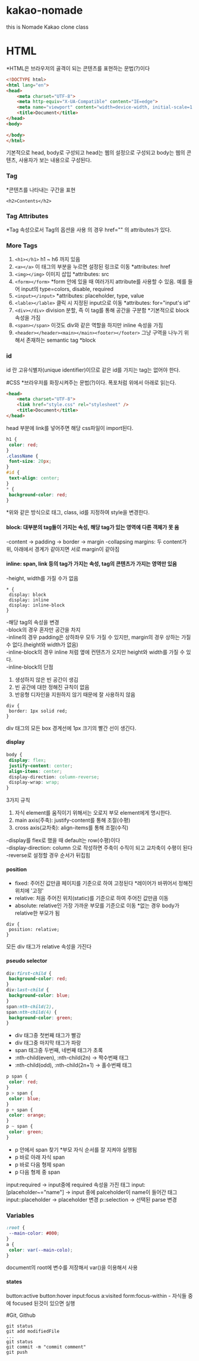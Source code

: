# kakao-nomade

 this is Nomade Kakao clone class

# HTML
*HTML은 브라우저의 골격이 되는 콘텐츠를 표현하는 문법(?)이다
```html
<!DOCTYPE html>
<html lang="en">
<head>
    <meta charset="UTF-8">
    <meta http-equiv="X-UA-Compatible" content="IE=edge">
    <meta name="viewport" content="width=device-width, initial-scale=1.0">
    <title>Document</title>
</head>
<body>
    
</body>
</html>
```
기본적으로 head, body로 구성되고 head는 웹의 설정으로 구성되고 body는 웹의 콘텐츠, 사용자가 보는 내용으로 구성된다.

### Tag
*콘텐츠를 나타내는 구간을 표현
```
<h2>Contents</h2>
```

### Tag Attributes
*Tag 속성으로서 Tag의 옵션을 사용
<a> 의 경우 href="" 의 attributes가 있다.
 
### More Tags
1. ```<h1></h1>``` h1 ~ h6 까지 있음
2. ```<a></a>``` 이 태그의 부분을 누르면 설정된 링크로 이동 *attributes: href
3. ```<img></img>``` 이미지 삽입 *attributes: src
4. ```<form></form>``` *form 안에 있을 때 여러가지 attribute를 사용할 수 있음. 예를 들어 input의 type=colors, disable, required
5. ```<input></input>``` *attributes: placeholder, type, value
6. ```<lable></lable>``` 클릭 시 지정된 input으로 이동 *attributes: for="input's id"
7. ```<div></div>``` division 분할, 즉 이 tag를 통해 공간을 구분함 *기본적으로 block 속성을 가짐
8. ```<span></span>``` 이것도 div와 같은 역할을 하지만 inline 속성을 가짐
9. ```<header></header><main></main><footer></footer>``` 그냥 구역을 나누기 위해서 존재하는 semantic tag *block

### id
id 란 고유식별자(unique identifier)이므로 같은 id를 가지는 tag는 없어야 한다.

#CSS
*브라우저를 화장시켜주는 문법(?)이다. 폭포처럼 위에서 아래로 읽는다.

```html
<head>
    <meta charset="UTF-8">
    <link href="style.css" rel="stylesheet" />
    <title>Document</title>
</head>
```
head 부분에 link를 넣어주면 해당 css파일이 import된다.

```css
h1 {
 color: red;
}
.className {
 font-size: 20px;
}
#id {
 text-align: center;
}
* {
 background-color: red;
}
```
*위와 같은 방식으로 태그, class, id를 지정하여 style을 변경한다.

#### block: 대부분의 tag들이 가지는 속성, 해당 tag가 있는 영역에 다른 객체가 못 옴
-content -> padding -> border -> margin
-collapsing margins: 두 content가 위, 아래에서 경계가 같아지면 서로 margin이 같아짐
#### inline: span, link 등의 tag가 가지는 속성, tag의 콘텐츠가 가지는 영역만 있음
-height, width를 가질 수가 없음

```
* {
 display: block
 display: inline
 display: inline-block
}
```
-해당 tag의 속성을 변경    
-block의 경우 혼자만 공간을 차지    
-inline의 경우 padding은 상하좌우 모두 가질 수 있지만, margin의 경우 상하는 가질 수 없다.(height와 width가 없음)    
-inline-block의 경우 inline 처럼 옆에 컨텐츠가 오지만 height와 width를 가질 수 있다.    
-inline-block의 단점    
 1. 생성하지 않은 빈 공간이 생김    
 2. 빈 공간에 대한 정해진 규칙이 없음     
 3. 반응형 디자인을 지원하지 않기 때문에 잘 사용하지 않음    

```
div {
 border: 1px solid red;
}
```
div 태그의 모든 box 경계선에 1px 크기의 빨간 선이 생긴다.

#### display

```css
body {
 display: flex;
 justify-content: center;
 align-items: center;
 display-direction: column-reverse;
 display-wrap: wrap;
}
```

3가지 규칙
1. 자식 element를 움직이기 위해서는 오로지 부모 element에게 명시한다.
2. main axis(주축): justify-content를 통해 조절(수평)
3. cross axis(교차축): align-items를 통해 조절(수직)

-display를 flex로 했을 때 default는 row(수평)이다    
-display-direction: column 으로 작성하면 주축이 수직이 되고 교차축이 수평이 된다
-reverse로 설정할 경우 순서가 뒤집힘

#### position    
- fixed: 주어진 값만큼 페이지를 기준으로 하여 고정된다 *레이어가 바뀌어서 정해진 위치에 '고정'
- relative: 처음 주어진 위치(static)를 기준으로 하여 주어진 값만큼 이동
- absolute: relative인 가장 가까운 부모를 기준으로 이동 *없는 경우 body가 relative한 부모가 됨

```
div {
 position: relative;
}
```
모든 div 태그가 relative 속성을 가진다

#### pseudo selector

```css
div:first-child {
 background-color: red;
}
div:last-child {
 background-color: blue;
}
span:nth-child(2),
span:nth-child(4) {
 background-color: green;
}
```
- div 태그중 첫번째 태그가 빨강
- div 태그중 마지막 태그가 파랑
- span 태그중 두번째, 네번째 태그가 초록
- :nth-child(even), :nth-child(2n) -> 짝수번째 태그
- :nth-child(odd), :nth-child(2n+1) -> 홀수번째 태그

```css
p span {
 color: red;
}
p > span {
 color: blue;
}
p + span {
 color: orange;
}
p ~ span {
 color: green;
}
```
- p 안에서 span 찾기 *부모 자식 순서를 잘 지켜야 실행됨
- p 바로 아래 자식 span
- p 바로 다음 형제 span
- p 다음 형제 중 span

input:required -> input중에 required 속성을 가진 태그
input:[placeholder~="name"] -> input 중에 palceholder이 name이 들어간 태그
input::placeholder -> placeholder 변경
p::selection -> 선택된 parse 변경

### Variables
```css
:root {
 --main-color: #000;
}
a {
 color: var(--main-colo);
}
```
document의 root에 변수를 저장해서 var()을 이용해서 사용

#### states
button:active
button:hover
input:focus
a:visited
form:focus-within - 자식들 중에 focused 된것이 있으면 실행

#Git, Github
```
git status
git add modifiedFile
...
git status
git commit -m "commit comment"
git push
```
